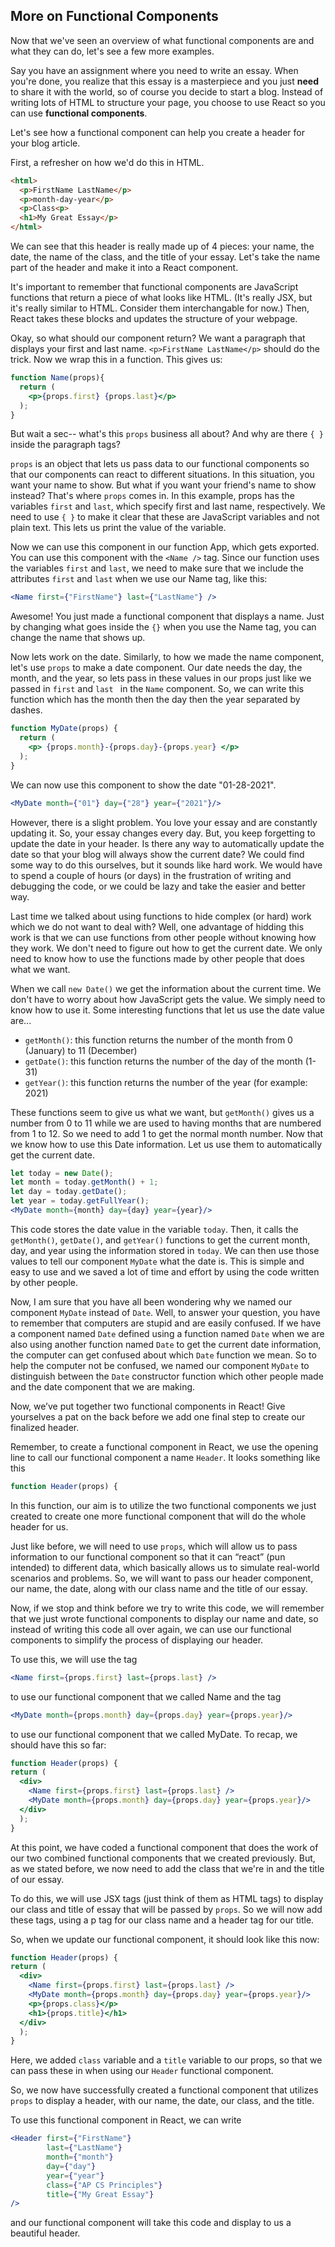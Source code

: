 ## More on Functional Components ##

Now that we've seen an overview of what functional components are and what they can do, let's see a few more examples.

Say you have an assignment where you need to write an essay. When you're done, you realize that this essay is a masterpiece and you just <b>need</b> to share it with the world, so of course you decide to start a blog. Instead of writing lots of HTML to structure your page, you choose to use React so you can use <strong>functional components</strong>.

Let's see how a functional component can help you create a header for your blog article.

First, a refresher on how we'd do this in HTML.
```html
<html>
  <p>FirstName LastName</p>
  <p>month-day-year</p>
  <p>Class<p>
  <h1>My Great Essay</p>
</html>
```
We can see that this header is really made up of 4 pieces: your name, the date, the name of the class, and the title of your essay. Let's take the name part of the header and make it into a React component.

It's important to remember that functional components are JavaScript functions that return a piece of what looks like HTML. (It's really JSX, but it's really similar to HTML. Consider them interchangable for now.) Then, React takes these blocks and updates the structure of your webpage.

Okay, so what should our component return? We want a paragraph that displays your first and last name. `<p>FirstName LastName</p>` should do the trick. Now we wrap this in a function. This gives us:

```jsx
function Name(props){
  return (
    <p>{props.first} {props.last}</p>
  );
}
```
But wait a sec-- what's this `props` business all about? And why are there `{ }` inside the paragraph tags?

`props` is an object that lets us pass data to our functional components so that our components can react to different situations. In this situation, you want your name to show. But what if you want your friend's name to show instead? That's where `props` comes in. In this example, props has the variables `first` and `last`, which specify first and last name, respectively. We need to use `{ }` to make it clear that these are JavaScript variables and not plain text. This lets us print the value of the variable.

Now we can use this component in our function App, which gets exported. You can use this component with the `<Name />` tag. Since our function uses the variables `first` and `last`, we need to make sure that we include the attributes `first` and `last` when we use our Name tag, like this:

```jsx
<Name first={"FirstName"} last={"LastName"} />
```

Awesome! You just made a functional component that displays a name. Just by changing what goes inside the `{}` when you use the Name tag, you can change the name that shows up.

Now lets work on the date. Similarly, to how we made the name component, let's use `props` to make a date component. Our date needs the day, the month, and the year, so lets pass in these values in our props just like we passed in `first` and `last ` in the `Name` component. So, we can write this function which has the month then the day then the year separated by dashes.

```jsx
function MyDate(props) {
  return (
    <p> {props.month}-{props.day}-{props.year} </p>
  );
}
```

We can now use this component to show the date "01-28-2021".

```jsx
<MyDate month={"01"} day={"28"} year={"2021"}/>
```

However, there is a slight problem. You love your essay and are constantly updating it. So, your essay changes every day. But, you keep forgetting to update the date in your header. Is there any way to automatically update the date so that your blog will always show the current date? We could find some way to do this ourselves, but it sounds like hard work. We would have to spend a couple of hours (or days) in the frustration of writing and debugging the code, or we could be lazy and take the easier and better way.

Last time we talked about using functions to hide complex (or hard) work which we do not want to deal with? Well, one advantage of hidding this work is that we can use functions from other people without knowing how they work. We don't need to figure out how to get the current date. We only need to know how to use the functions made by other people that does what we want.

When we call `new Date()` we get the information about the current time. We don't have to worry about how JavaScript gets the value. We simply need to know how to use it. Some interesting functions that let us use the date value are...
* `getMonth()`: this function returns the number of the month from 0 (January) to 11 (December)
* `getDate()`: this function returns the number of the day of the month (1-31)
* `getYear()`: this function returns the number of the year (for example: 2021)

These functions seem to give us what we want, but `getMonth()` gives us a number from 0 to 11 while we are used to having months that are numbered from 1 to 12. So we need to add 1 to get the normal month number. Now that we know how to use this Date information. Let us use them to automatically get the current date.

```jsx
let today = new Date();
let month = today.getMonth() + 1;
let day = today.getDate();
let year = today.getFullYear();
<MyDate month={month} day={day} year={year}/>
```

This code stores the date value in the variable `today`. Then, it calls the `getMonth()`, `getDate()`, and `getYear()` functions to get the current month, day, and year using the information stored in `today`. We can then use those values to tell our component `MyDate` what the date is. This is simple and easy to use and we saved a lot of time and effort by using the code written by other people.

Now, I am sure that you have all been wondering why we named our component `MyDate` instead of `Date`. Well, to answer your question, you have to remember that computers are stupid and are easily confused. If we have a component named `Date` defined using a function named `Date` when we are also using another function named `Date` to get the current date information, the computer can get confused about which `Date` function we mean. So to help the computer not be confused, we named our component `MyDate` to distinguish between the `Date` constructor function which other people made and the date component that we are making.

Now, we’ve put together two functional components in React! Give yourselves a pat on the back before we add one final step to create our finalized header. 

Remember, to create a functional component in React, we use the opening line to call our functional component a name `Header`. It looks something like this 
```jsx
function Header(props) {
```
In this function, our aim is to utilize the two functional components we just created to create one more functional component that will do the whole header for us. 

Just like before, we will need to use `props`, which will allow us to pass information to our functional component so that it can “react” (pun intended) to different data, which basically allows us to simulate real-world scenarios and problems. 
So, we will want to pass our header component, our name, the date, along with our class name and the title of our essay. 

Now, if we stop and think before we try to write this code, we will remember that we just wrote functional components to display our name and date, so instead of writing this code all over again, we can use our functional components to simplify the process of displaying our header. 

To use this, we will use the tag 
```jsx
<Name first={props.first} last={props.last} />
```
to use our functional component that we called Name and the tag 
```jsx
<MyDate month={props.month} day={props.day} year={props.year}/>
```
to use our functional component that we called MyDate. To recap, we should have this so far: 
```jsx
function Header(props) { 
return (
  <div>
    <Name first={props.first} last={props.last} />
    <MyDate month={props.month} day={props.day} year={props.year}/>
  </div>
  );
}
```
At this point, we have coded a functional component that does the work of our two combined functional components that we created previously. But, as we stated before, we now need to add the class that we're in and the title of our essay. 

To do this, we will use JSX tags (just think of them as HTML tags) to display our class and title of essay that will be passed by `props`. So we will now add these tags, using a p tag for our class name and a header tag for our title. 

So, when we update our functional component, it should look like this now: 
```jsx
function Header(props) { 
return (
  <div>
    <Name first={props.first} last={props.last} />
    <MyDate month={props.month} day={props.day} year={props.year}/>
    <p>{props.class}</p>
    <h1>{props.title}</h1>
  </div>
  );
}
```

Here, we added `class` variable and a `title` variable to our props, so that we can pass these in when using our `Header` functional component. 

So, we now have successfully created a functional component that utilizes `props` to display a header, with our name, the date, our class, and the title. 

To use this functional component in React, we can write 
```jsx
<Header first={"FirstName"}
        last={"LastName"}
        month={"month"} 
        day={"day"}
        year={"year"}
        class={"AP CS Principles"}
        title={"My Great Essay"}
/>
```

and our functional component will take this code and display to us a beautiful header. 